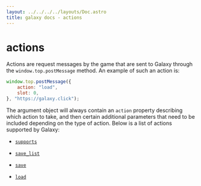 ```yaml
---
layout: ../../../../layouts/Doc.astro
title: galaxy docs - actions
---
```


# actions

Actions are request messages by the game that are sent to Galaxy through the `window.top.postMessage` method. An example of such an action is:

```js
window.top.postMessage({
	action: "load",
	slot: 0,
}, "https://galaxy.click");
```

The argument object will always contain an `action` property describing which action to take, and then certain additional parameters that need to be included depending on the type of action. Below is a list of actions supported by Galaxy:

- [`supports`](actions/supports)

- [`save_list`](actions/save_list)

- [`save`](actions/save)

- [`load`](actions/load)
